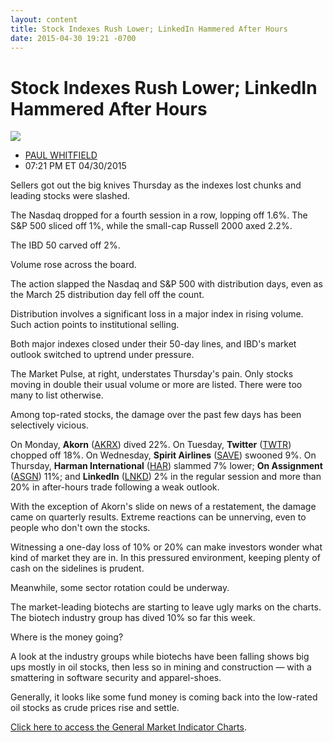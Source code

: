 ```yaml
---
layout: content
title: Stock Indexes Rush Lower; LinkedIn Hammered After Hours
date: 2015-04-30 19:21 -0700
---
```



Stock Indexes Rush Lower; LinkedIn Hammered After Hours
========================================================


![](https://www.investors.com/wp-content/uploads/ibd-migrated-images/MPv_150501_635660038858572084.png)

* [PAUL WHITFIELD](https://www.investors.com/author/whitfieldp/ "Posts by PAUL WHITFIELD")
* 07:21 PM ET 04/30/2015




  

Sellers got out the big knives Thursday as the indexes lost chunks and leading stocks were slashed.

  

The Nasdaq dropped for a fourth session in a row, lopping off 1.6%. The S&P 500 sliced off 1%, while the small-cap Russell 2000 axed 2.2%.

  

The IBD 50 carved off 2%.

  

Volume rose across the board.

  

The action slapped the Nasdaq and S&P 500 with distribution days, even as the March 25 distribution day fell off the count.

  

Distribution involves a significant loss in a major index in rising volume. Such action points to institutional selling.

  

Both major indexes closed under their 50-day lines, and IBD's market outlook switched to uptrend under pressure.

  

The Market Pulse, at right, understates Thursday's pain. Only stocks moving in double their usual volume or more are listed. There were too many to list otherwise.

  

Among top-rated stocks, the damage over the past few days has been selectively vicious.

  

On Monday, **Akorn** ([AKRX](https://research.investors.com/quote.aspx?symbol=AKRX)) dived 22%. On Tuesday, **Twitter** ([TWTR](https://research.investors.com/quote.aspx?symbol=TWTR)) chopped off 18%. On Wednesday, **Spirit Airlines** ([SAVE](https://research.investors.com/quote.aspx?symbol=SAVE)) swooned 9%. On Thursday, **Harman International** ([HAR](https://research.investors.com/quote.aspx?symbol=HAR)) slammed 7% lower; **On Assignment** ([ASGN](https://research.investors.com/quote.aspx?symbol=ASGN)) 11%; and **LinkedIn** ([LNKD](https://research.investors.com/quote.aspx?symbol=LNKD)) 2% in the regular session and more than 20% in after-hours trade following a weak outlook.

  

With the exception of Akorn's slide on news of a restatement, the damage came on quarterly results. Extreme reactions can be unnerving, even to people who don't own the stocks.

  

Witnessing a one-day loss of 10% or 20% can make investors wonder what kind of market they are in. In this pressured environment, keeping plenty of cash on the sidelines is prudent.

  

Meanwhile, some sector rotation could be underway.

  

The market-leading biotechs are starting to leave ugly marks on the charts. The biotech industry group has dived 10% so far this week.

  

Where is the money going?

  

A look at the industry groups while biotechs have been falling shows big ups mostly in oil stocks, then less so in mining and construction — with a smattering in software security and apparel-shoes.

  

Generally, it looks like some fund money is coming back into the low-rated oil stocks as crude prices rise and settle.

  

[Click here to access the General Market Indicator Charts](https://www.investors.com/pdf/GMI_050115.pdf).




